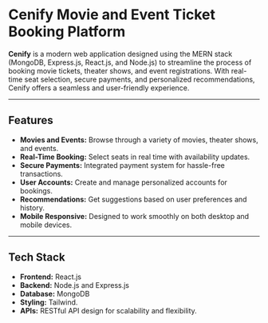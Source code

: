 # Cenify Movie and Event Ticket Booking Platform

**Cenify** is a modern web application designed using the MERN stack (MongoDB, Express.js, React.js, and Node.js) to streamline the process of booking movie tickets, theater shows, and event registrations. With real-time seat selection, secure payments, and personalized recommendations, Cenify offers a seamless and user-friendly experience.

---

## Features
- **Movies and Events:** Browse through a variety of movies, theater shows, and events.
- **Real-Time Booking:** Select seats in real time with availability updates.
- **Secure Payments:** Integrated payment system for hassle-free transactions.
- **User Accounts:** Create and manage personalized accounts for bookings.
- **Recommendations:** Get suggestions based on user preferences and history.
- **Mobile Responsive:** Designed to work smoothly on both desktop and mobile devices.

---

## Tech Stack
- **Frontend:** React.js
- **Backend:** Node.js and Express.js
- **Database:** MongoDB
- **Styling:** Tailwind.
- **APIs:** RESTful API design for scalability and flexibility.

